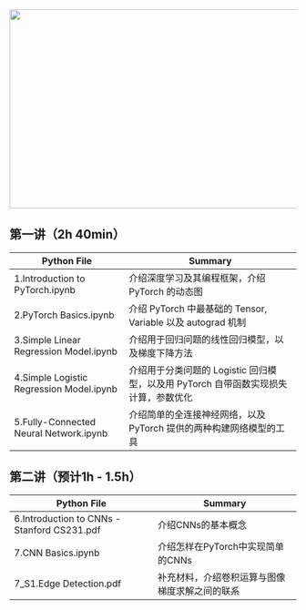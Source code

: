 <div align=center><img width="650" height="350" src="https://github.com/zheng992328/PyTorch_Tutorial/blob/master/Images/pytorch.png"/></div>
 

## 第一讲（2h 40min）

Python File | Summary
------ | ------  
1.Introduction to PyTorch.ipynb | 介绍深度学习及其编程框架，介绍 PyTorch 的动态图
2.PyTorch Basics.ipynb | 介绍 PyTorch 中最基础的 Tensor, Variable 以及 autograd 机制
3.Simple Linear Regression Model.ipynb | 介绍用于回归问题的线性回归模型，以及梯度下降方法
4.Simple Logistic Regression Model.ipynb | 介绍用于分类问题的 Logistic 回归模型，以及用 PyTorch 自带函数实现损失计算，参数优化
5.Fully-Connected Neural Network.ipynb | 介绍简单的全连接神经网络，以及 PyTorch 提供的两种构建网络模型的工具


## 第二讲（预计1h - 1.5h）
Python File | Summary
------ | ------  
6.Introduction to CNNs - Stanford CS231.pdf | 介绍CNNs的基本概念
7.CNN Basics.ipynb | 介绍怎样在PyTorch中实现简单的CNNs
7_S1.Edge Detection.pdf | 补充材料，介绍卷积运算与图像梯度求解之间的联系
